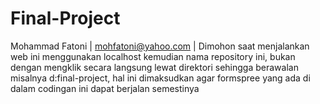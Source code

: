 # Final-Project
Mohammad Fatoni | mohfatoni@yahoo.com | Dimohon saat menjalankan web ini menggunakan localhost kemudian nama repository ini, bukan dengan mengklik secara langsung lewat direktori sehingga berawalan misalnya d:final-project, hal ini dimaksudkan agar formspree yang ada di dalam codingan ini dapat berjalan semestinya
